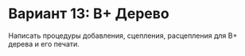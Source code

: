 # Вариант 13: B+ Дерево
Написать процедуры добавления, сцепления, расцепления для B+ дерева и его печати.
